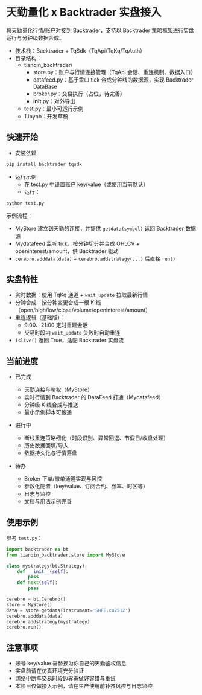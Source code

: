 # 天勤量化 x Backtrader 实盘接入

将天勤量化行情/账户对接到 Backtrader，支持以 Backtrader 策略框架进行实盘运行与分钟级数据合成。

- 技术栈：Backtrader + TqSdk（TqApi/TqKq/TqAuth）
- 目录结构：
  - tianqin_backtrader/
    - store.py：账户与行情连接管理（TqApi 会话、重连机制、数据入口）
    - datafeed.py：基于盘口 tick 合成分钟线的数据源，实现 Backtrader DataBase
    - broker.py：交易执行（占位，待完善）
    - __init__.py：对外导出
  - test.py：最小可运行示例
  - 1.ipynb：开发草稿

## 快速开始

- 安装依赖

```bash
pip install backtrader tqsdk
```

- 运行示例
  - 在 test.py 中设置账户 key/value（或使用当前默认）
  - 运行：

```bash
python test.py
```

示例流程：
- MyStore 建立到天勤的连接，并提供 `getdata(symbol)` 返回 Backtrader 数据源
- Mydatafeed 监听 tick，按分钟切分并合成 OHLCV + openinterest/amount，供 Backtrader 驱动
- `cerebro.adddata(data)` + `cerebro.addstrategy(...)` 后直接 `run()`

## 实盘特性

- 实时数据：使用 TqKq 通道 + `wait_update` 拉取最新行情
- 分钟合成：按分钟变更合成一根 K 线（open/high/low/close/volume/openinterest/amount）
- 重连逻辑（基础版）：
  - 9:00、21:00 定时重建会话
  - 交易时段内 `wait_update` 失败时自动重连
- `islive()` 返回 True，适配 Backtrader 实盘流

## 当前进度

- 已完成
  - 天勤连接与鉴权（MyStore）
  - 实时行情到 Backtrader 的 DataFeed 打通（Mydatafeed）
  - 分钟级 K 线合成与推送
  - 最小示例脚本可跑通

- 进行中
  - 断线重连策略细化（时段识别、异常回退、节假日/收盘处理）
  - 历史数据回填/导入
  - 数据持久化与行情落盘

- 待办
  - Broker 下单/撤单通道实现与风控
  - 参数化配置（key/value、订阅合约、频率、时区等）
  - 日志与监控
  - 文档与用法示例完善

## 使用示例

参考 `test.py`：

```python
import backtrader as bt
from tianqin_backtrader.store import MyStore

class mystrategy(bt.Strategy):
    def __init__(self):
        pass
    def next(self):
        pass

cerebro = bt.Cerebro()
store = MyStore()
data = store.getdata(instrument='SHFE.cu2512')
cerebro.adddata(data)
cerebro.addstrategy(mystrategy)
cerebro.run()
```

## 注意事项

- 账号 key/value 需替换为你自己的天勤鉴权信息
- 实盘前请在仿真环境充分验证
- 网络中断与交易时段边界需做好容错与重试
- 本项目仅做接入示例，请在生产使用前补齐风控与日志监控
